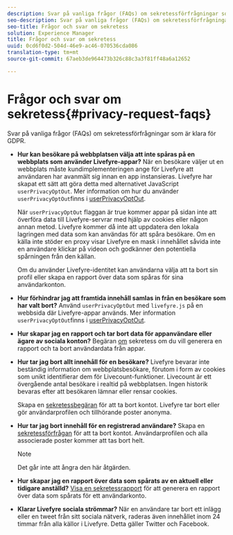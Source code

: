 ```yaml
---
description: Svar på vanliga frågor (FAQs) om sekretessförfrågningar som är klara för GDPR.
seo-description: Svar på vanliga frågor (FAQs) om sekretessförfrågningar som är klara för GDPR.
seo-title: Frågor och svar om sekretess
solution: Experience Manager
title: Frågor och svar om sekretess
uuid: 0cd6f0d2-504d-46e9-ac46-070536cda086
translation-type: tm+mt
source-git-commit: 67aeb3de964473b326c88c3a3f81ff48a6a12652

---
```



# Frågor och svar om sekretess{#privacy-request-faqs}

Svar på vanliga frågor (FAQs) om sekretessförfrågningar som är klara för GDPR.

* **Hur kan besökare på webbplatsen välja att inte spåras på en webbplats som använder Livefyre-appar?** När en besökare väljer ut en webbplats måste kundimplementeringen ange för Livefyre att användaren har avanmält sig innan en app instansieras. Livefyre har skapat ett sätt att göra detta med alternativet JavaScript `userPrivacyOptOut`. Mer information om hur du använder `userPrivacyOptOut`finns i [userPrivacyOptOut](/help/using/c-settings-other/c-gdpr-compliance/c-userprivacyoptout.md).

   När `userPrivacyOptOut` flaggan är true kommer appar på sidan inte att överföra data till Livefyre-servrar med hjälp av cookies eller någon annan metod. Livefyre kommer då inte att uppdatera den lokala lagringen med data som kan användas för att spåra besökare. Om en källa inte stöder en proxy visar Livefyre en mask i innehållet såvida inte en användare klickar på videon och godkänner den potentiella spårningen från den källan.

   Om du använder Livefyre-identitet kan användarna välja att ta bort sin profil eller skapa en rapport över data som spåras för sina användarkonton.

* **Hur förhindrar jag att framtida innehåll samlas in från en besökare som har valt bort?** Använd `userPrivacyOptOut` med `livefyre.js` på en webbsida där Livefyre-appar används. Mer information `userPrivacyOptOut`finns i [userPrivacyOptOut](/help/using/c-settings-other/c-gdpr-compliance/c-userprivacyoptout.md).

* **Hur skapar jag en rapport och tar bort data för appanvändare eller ägare av sociala konton?** Begäran [om](../../c-settings-other/c-gdpr-compliance/c-privacy-requests.md#c_privacy_requests) sekretess om du vill generera en rapport och ta bort användardata från appar.

* **Hur tar jag bort allt innehåll för en besökare?** Livefyre bevarar inte beständig information om webbplatsbesökare, förutom i form av cookies som unikt identifierar dem för Livecount-funktioner. Livecount är ett övergående antal besökare i realtid på webbplatsen. Ingen historik bevaras efter att besökaren lämnar eller rensar cookies.

   Skapa en [sekretessbegäran](../../c-settings-other/c-gdpr-compliance/c-privacy-requests.md#c_privacy_requests) för att ta bort kontot. Livefyre tar bort eller gör användarprofilen och tillhörande poster anonyma.

* **Hur tar jag bort innehåll för en registrerad användare?** Skapa en [sekretessförfrågan](../../c-settings-other/c-gdpr-compliance/c-privacy-requests.md#c_privacy_requests) för att ta bort kontot. Användarprofilen och alla associerade poster kommer att tas bort helt.

   >[!NOTE]
   >
   >Det går inte att ångra den här åtgärden.

* **Hur skapar jag en rapport över data som spårats av en aktuell eller tidigare anställd?** [Visa en sekretessrapport](../../c-settings-other/c-gdpr-compliance/c-view-a-privacy-report.md#c_view_a_privacy_report) för att generera en rapport över data som spårats för ett användarkonto.

* **Klarar Livefyre sociala strömmar?** När en användare tar bort ett inlägg eller en tweet från sitt sociala nätverk, raderas även innehållet inom 24 timmar från alla källor i Livefyre. Detta gäller Twitter och Facebook.

